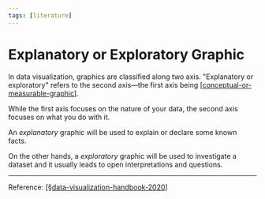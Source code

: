 ```yaml
---
tags: [literature]
---
```


# Explanatory or Exploratory Graphic

In data visualization, graphics are classified along two axis. "Explanatory or exploratory" refers to the second axis—the first axis being [[conceptual-or-measurable-graphic]].

While the first axis focuses on the nature of your data, the second axis focuses on what you do with it. 

An *explanatory* graphic will be used to explain or declare some known facts. 

On the other hands, a *exploratory* graphic will be used to investigate a dataset and it usually leads to open interpretations and questions.

---
Reference: [[§data-visualization-handbook-2020]]

[//begin]: # "Autogenerated link references for markdown compatibility"
[conceptual-or-measurable-graphic]: conceptual-or-measurable-graphic "Conceptual or Measurable Graphic"
[§data-visualization-handbook-2020]: ../2-fleeting/§data-visualization-handbook-2020 "Data Visualization Handbook (2020)"
[//end]: # "Autogenerated link references"